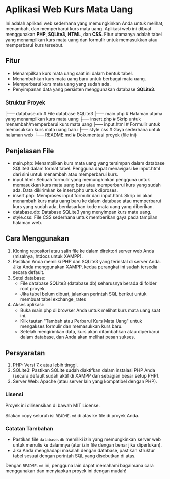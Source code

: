 # Aplikasi Web Kurs Mata Uang

Ini adalah aplikasi web sederhana yang memungkinkan Anda untuk melihat, menambah, dan memperbarui kurs mata uang. Aplikasi web ini dibuat menggunakan **PHP**, **SQLite3**, **HTML**, dan **CSS**. Fitur utamanya adalah tabel yang menampilkan kurs mata uang dan formulir untuk memasukkan atau memperbarui kurs tersebut.

## Fitur
- Menampilkan kurs mata uang saat ini dalam bentuk tabel.
- Menambahkan kurs mata uang baru untuk berbagai mata uang.
- Memperbarui kurs mata uang yang sudah ada.
- Penyimpanan data yang persisten menggunakan database **SQLite3**.

### Struktur Proyek
├── database.db          # File database SQLite3
├── main.php             # Halaman utama yang menampilkan kurs mata uang
├── insert.php           # Skrip untuk menambah/memperbarui kurs mata uang
├── input.html           # Formulir untuk memasukkan kurs mata uang baru
├── style.css            # Gaya sederhana untuk halaman web
└── README.md            # Dokumentasi proyek (file ini)

## Penjelasan File

- main.php: Menampilkan kurs mata uang yang tersimpan dalam database SQLite3 dalam format tabel. Pengguna dapat menavigasi ke input.html dari sini untuk menambah atau memperbarui kurs.
- input.html: Sebuah formulir yang memungkinkan pengguna untuk memasukkan kurs mata uang baru atau memperbarui kurs yang sudah ada. Data dikirimkan ke insert.php untuk diproses.
- insert.php: Memproses input formulir dari input.html. Skrip ini akan menambah kurs mata uang baru ke dalam database atau memperbarui kurs yang sudah ada, berdasarkan kode mata uang yang diberikan.
- database.db: Database SQLite3 yang menyimpan kurs mata uang.
- style.css: File CSS sederhana untuk memberikan gaya pada tampilan halaman web.

## Cara Menggunakan
1. Kloning repositori atau salin file ke dalam direktori server web Anda (misalnya, htdocs untuk XAMPP).
2. Pastikan Anda memiliki PHP dan SQLite3 yang terinstal di server Anda. Jika Anda menggunakan XAMPP, kedua perangkat ini sudah tersedia secara default.
3. Setel database:
    - File database SQLite3 (database.db) seharusnya berada di folder root proyek.
    - Jika tabel belum dibuat, jalankan perintah SQL berikut untuk membuat tabel exchange_rates
4. Akses aplikasi:
    - Buka main.php di browser Anda untuk melihat kurs mata uang saat ini.
    - Klik tautan "Tambah atau Perbarui Kurs Mata Uang" untuk mengakses formulir dan memasukkan kurs baru.
    - Setelah mengirimkan data, kurs akan ditambahkan atau diperbarui dalam database, dan Anda akan melihat pesan sukses.

## Persyaratan
1. PHP: Versi 7.x atau lebih tinggi.
2. SQLite3: Pastikan SQLite sudah diaktifkan dalam instalasi PHP Anda (secara default sudah aktif di XAMPP dan sebagian besar setup PHP).
3. Server Web: Apache (atau server lain yang kompatibel dengan PHP).

### Lisensi
Proyek ini dilisensikan di bawah MIT License.

Silakan copy seluruh isi `README.md` di atas ke file di proyek Anda.

### Catatan Tambahan

- Pastikan file `database.db` memiliki izin yang memungkinkan server web untuk menulis ke dalamnya (atur izin file dengan benar jika diperlukan).
- Jika Anda menghadapi masalah dengan database, pastikan struktur tabel sesuai dengan perintah SQL yang disebutkan di atas.

Dengan `README.md` ini, pengguna lain dapat memahami bagaimana cara menggunakan dan menyiapkan proyek ini dengan mudah!
